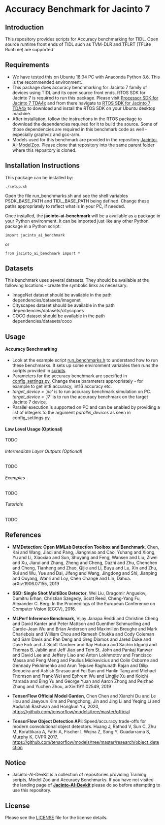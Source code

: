 # Accuracy Benchmark for Jacinto 7


## Introduction
This repository provides scripts for Accuracy benchmarking for TIDL. Open source runtime front ends of TIDL such as TVM-DLR and TFLRT (TFLite Runtime) are supported.


## Requirements 
- We have tested this on Ubuntu 18.04 PC with Anaconda Python 3.6. This is the recommended environment.
- This package does accuracy benchmarking for Jacinto 7 family of devices using TIDL and its open source front ends. RTOS SDK for Jacinto 7 is required to run this package. Please visit [Processor SDK for Jacinto 7 TDA4x](https://www.ti.com/tool/PROCESSOR-SDK-J721E) and from there navigate to [RTOS SDK for Jacinto 7 TDA4x](https://www.ti.com/tool/download/PROCESSOR-SDK-RTOS-J721E) to download and install the RTOS SDK on your Ubuntu desktop machine.
- After installation, follow the instructions in the RTOS package to download the dependencies required for it to build the source. Some of those dependencies are required in this benchmark code as well - especially graphviz and gcc-arm.
- Models used for this benchmark are provided in the repository [Jacinto-AI-ModelZoo](https://bitbucket.itg.ti.com/projects/JACINTO-AI/repos/jacinto-ai-modelzoo/browse). Please clone that repository into the same parent folder where this repository is cloned.


## Installation Instructions
This package can be installed by:
```
./setup.sh
```

Open the file run_benchmarks.sh and see the shell variables PSDK_BASE_PATH and TIDL_BASE_PATH being defined. Change these paths appropriately to reflect what is in your PC, if needed.

Once installed, the **jacinto-ai-benchmark** will be a available as a package in your Python environment. It can be imported just like any other Python package in a Python script:<br>
```
import jacinto_ai_benchmark
```
or
```
from jacinto_ai_benchmark import *
```

## Datasets
This benchmark uses several datasets. They should be available at the following locations - create the symbolic links as necessary:
- ImageNet dataset should be available in the path dependencies/datasets/imagenet
- Cityscapes dataset should be available in the path dependencies/datasets/cityscpaes
- COCO dataset should be available in the path dependencies/datasets/coco


## Usage

#### Accuracy Benchmarking
- Look at the example script [run_benchmarks.h](../run_benchmarks.h) to understand how to run these benchmarks. It sets up some environment variables then runs the scripts provided in [scripts](../scripts). 
- Parameters for the accuracy benchmark are specified in [config_settings.py](../config_settings.py). Change these parameters appropriately - for example to get int8 accuracy, int16 accuracy etc.
- *target_device = 'pc'* is to run accuracy benchmark simulation on PC. *target_device = 'j7'* is to run the accuracy benchmark on the target Jacinto 7 device.
- Parallel execution is supported on PC and can be enabled by providing a list of integers to the argument *parallel_devices* as seen in config_settings.py. 

#### Low Level Usage (Optional)
TODO

###### Intermediate Layer Outputs (Optional)
TODO

###### Examples
TODO

###### Tutorials
TODO


## References
- **MMDetection: Open MMLab Detection Toolbox and Benchmark**, Chen, Kai and Wang, Jiaqi and Pang, Jiangmiao and Cao, Yuhang and Xiong, Yu and Li, Xiaoxiao and Sun, Shuyang and Feng, Wansen and Liu, Ziwei and Xu, Jiarui and Zhang, Zheng and Cheng, Dazhi and Zhu, Chenchen and Cheng, Tianheng and Zhao, Qijie and Li, Buyu and Lu, Xin and Zhu, Rui and Wu, Yue and Dai, Jifeng and Wang, Jingdong and Shi, Jianping and Ouyang, Wanli and Loy, Chen Change and Lin, Dahua. arXiv:1906.07155, 2019 <br>

- **SSD: Single Shot MultiBox Detector**, Wei Liu, Dragomir Anguelov, Dumitru Erhan, Christian Szegedy, Scott Reed, Cheng-Yang Fu, Alexander C. Berg. In the Proceedings of the European Conference on Computer Vision (ECCV), 2016. <br>

- **MLPerf Inference Benchmark**, Vijay Janapa Reddi and Christine Cheng and David Kanter and Peter Mattson and Guenther Schmuelling and Carole-Jean Wu and Brian Anderson and Maximilien Breughe and Mark Charlebois and William Chou and Ramesh Chukka and Cody Coleman and Sam Davis and Pan Deng and Greg Diamos and Jared Duke and Dave Fick and J. Scott Gardner and Itay Hubara and Sachin Idgunji and Thomas B. Jablin and Jeff Jiao and Tom St. John and Pankaj Kanwar and David Lee and Jeffery Liao and Anton Lokhmotov and Francisco Massa and Peng Meng and Paulius Micikevicius and Colin Osborne and Gennady Pekhimenko and Arun Tejusve Raghunath Rajan and Dilip Sequeira and Ashish Sirasao and Fei Sun and Hanlin Tang and Michael Thomson and Frank Wei and Ephrem Wu and Lingjie Xu and Koichi Yamada and Bing Yu and George Yuan and Aaron Zhong and Peizhao Zhang and Yuchen Zhou, arXiv:1911.02549, 2019 <br>

- **TensorFlow Official Model Garden**, Chen Chen and Xianzhi Du and Le Hou and Jaeyoun Kim and Pengchong, Jin and Jing Li and Yeqing Li and Abdullah Rashwan and Hongkun Yu, 2020, https://github.com/tensorflow/models/tree/master/official <br>

- **TensorFlow Object Detection API**: Speed/accuracy trade-offs for modern convolutional object detectors. Huang J, Rathod V, Sun C, Zhu M, Korattikara A, Fathi A, Fischer I, Wojna Z, Song Y, Guadarrama S, Murphy K, CVPR 2017, https://github.com/tensorflow/models/tree/master/research/object_detection <br>


## Notice
- Jacinto-AI-DevKit is a collection of repositories providing Training scripts, Model Zoo and Accuracy Benchmarks. If you have not visited the landing page of [**Jacinto-AI-Devkit**](https://github.com/TexasInstruments/jacinto-ai-devkit) please do so before attempting to use this repository.


## License
Please see the [LICENSE](./LICENSE) file for the license details.
